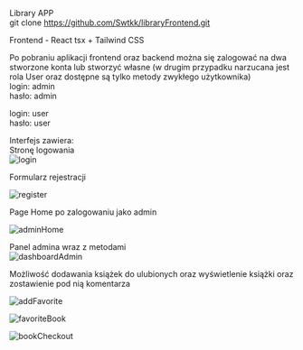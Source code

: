 Library APP  
git clone https://github.com/Swtkk/libraryFrontend.git  

Frontend - React tsx + Tailwind CSS  

Po pobraniu aplikacji frontend oraz backend można się zalogować na dwa stworzone konta lub stworzyć własne (w drugim przypadku narzucana jest rola User oraz dostępne są tylko metody zwykłego użytkownika)  
login: admin  
hasło: admin  

login: user  
hasło:  user

Interfejs zawiera:  
Stronę logowania  
![login](https://github.com/Swtkk/libraryFrontend/assets/109549260/c351d81a-a0ba-4890-9a38-8978a95418f3)  
  
Formularz rejestracji  

![register](https://github.com/Swtkk/libraryFrontend/assets/109549260/3a64853a-ee25-41b4-baa8-0441a952a7ca)  

Page Home po zalogowaniu jako admin  

![adminHome](https://github.com/Swtkk/libraryFrontend/assets/109549260/590fa5a0-77e3-419e-b9c6-04b6e65cfb70)  

Panel admina wraz z metodami  
![dashboardAdmin](https://github.com/Swtkk/libraryFrontend/assets/109549260/57b8947f-3e3b-4022-86f0-d7147b841ba9)  


Możliwość dodawania książek do ulubionych oraz wyświetlenie książki oraz zostawienie pod nią komentarza  


![addFavorite](https://github.com/Swtkk/libraryFrontend/assets/109549260/b4633ea7-873c-4268-b637-d7686ce5011f)  

![favoriteBook](https://github.com/Swtkk/libraryFrontend/assets/109549260/1c5d97d0-4c70-4ee0-959a-654bbb69083e)  

![bookCheckout](https://github.com/Swtkk/libraryFrontend/assets/109549260/9ed3a652-c4d9-42af-8526-319f4d3e6add)







